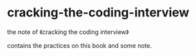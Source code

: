 cracking-the-coding-interview
=============================

the note of 《cracking the coding interview》

contains the practices on this book and some note.

